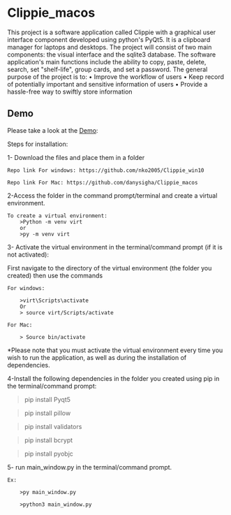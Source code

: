 # Clippie_macos
This project is a software application called Clippie with a graphical user interface component developed using python's PyQt5. It is a clipboard manager for laptops and desktops. The project will consist of two main components: the visual interface and the sqlite3 database. The software application's main functions include the ability to copy, paste, delete, search, set "shelf-life", group cards, and set a password. The general purpose of the project is to:   • Improve the workflow of users  • Keep record of potentially important and sensitive information of users  • Provide a hassle-free way to swiftly store information

## Demo
Please take a look at the [Demo](https://www.youtube.com/watch?v=Sw2OPs7z708): 

Steps for installation:

1- Download the files and place them in a folder 

	Repo link For windows: https://github.com/nko2005/Clippie_win10
	
	Repo link For Mac: https://github.com/danysigha/Clippie_macos
	

2-Access the folder in the command prompt/terminal and create a virtual environment.

	To create a virtual environment:
		>Python -m venv virt
		or
		>py -m venv virt 

3- Activate the virtual environment in the terminal/command prompt (if it is not activated):

First navigate to the directory of the virtual environment (the folder you created) then use the commands

	For windows:
	
		>virt\Scripts\activate
		Or
		> source virt/Scripts/activate
		
	For Mac:
		
		> Source bin/activate

*Please note that you must activate the virtual environment every time you wish to run the application, as well as during the installation of dependencies.
	

4-Install the following  dependencies in the folder you created  using pip in the terminal/command prompt:

> pip install Pyqt5

> pip install pillow 

> pip install validators

> pip install bcrypt

> pip install pyobjc


5- run main_window.py in the terminal/command prompt.

	Ex:
	
		>py main_window.py
		
		>python3 main_window.py
